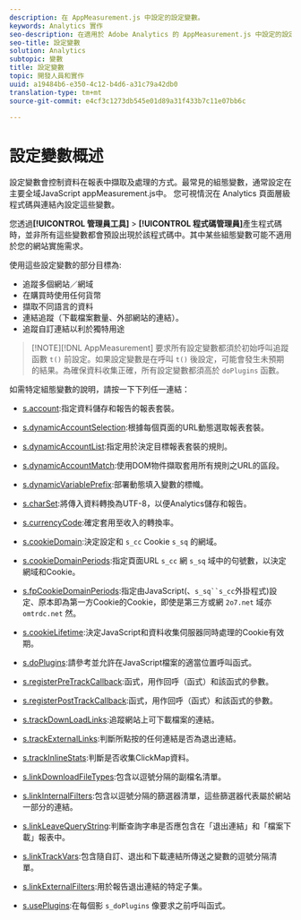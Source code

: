 ```yaml
---
description: 在 AppMeasurement.js 中設定的設定變數。
keywords: Analytics 實作
seo-description: 在適用於 Adobe Analytics 的 AppMeasurement.js 中設定的設定變數。
seo-title: 設定變數
solution: Analytics
subtopic: 變數
title: 設定變數
topic: 開發人員和實作
uuid: a19484b6-e350-4c12-b4d6-a31c79a42db0
translation-type: tm+mt
source-git-commit: e4cf3c1273db545e01d89a31f433b7c11e07bb6c

---
```



# 設定變數概述

設定變數會控制資料在報表中擷取及處理的方式。最常見的組態變數，通常設定在主要全域JavaScript appMeasurement.js中。 您可視情況在 Analytics 頁面層級程式碼與連結內設定這些變數。

您透過&#x200B;**[!UICONTROL 管理員工具]** &gt; **[!UICONTROL 程式碼管理員]**&#x200B;產生程式碼時，並非所有這些變數都會預設出現於該程式碼中。其中某些組態變數可能不適用於您的網站實施需求。

使用這些設定變數的部分目標為:

* 追蹤多個網站／網域
* 在購買時使用任何貨幣
* 擷取不同語言的資料
* 連結追蹤（下載檔案數量、外部網站的連結）。
* 追蹤自訂連結以利於獨特用途

> [!NOTE][!DNL AppMeasurement] 要求所有設定變數都須於初始呼叫追蹤函數 `t()` 前設定。如果設定變數是在呼叫 `t()` 後設定，可能會發生未預期的結果。為確保資料收集正確，所有設定變數都須高於 `doPlugins` 函數。

如需特定組態變數的說明，請按一下下列任一連結：

* [s.account](https://docs.adobe.com/content/help/en/analytics/implementation/javascript-implementation/variables-analytics-reporting/config-var/s-account.html):指定資料儲存和報告的報表套裝。

* [s.dynamicAccountSelection](https://docs.adobe.com/content/help/en/analytics/implementation/javascript-implementation/variables-analytics-reporting/config-var/s-dynaccsel.html):根據每個頁面的URL動態選取報表套裝。

* [s.dynamicAccountList](https://docs.adobe.com/content/help/en/analytics/implementation/javascript-implementation/variables-analytics-reporting/config-var/s-dynacclist.html):指定用於決定目標報表套裝的規則。

* [s.dynamicAccountMatch](https://docs.adobe.com/content/help/en/analytics/implementation/javascript-implementation/variables-analytics-reporting/config-var/s-dynaccmatch.html):使用DOM物件擷取套用所有規則之URL的區段。

* [s.dynamicVariablePrefix](https://docs.adobe.com/content/help/en/analytics/implementation/javascript-implementation/variables-analytics-reporting/config-var/s-dynvarprefix.html):部署動態填入變數的標幟。

* [s.charSet](https://docs.adobe.com/content/help/en/analytics/implementation/javascript-implementation/variables-analytics-reporting/config-var/s-charset.html):將傳入資料轉換為UTF-8，以便Analytics儲存和報告。

* [s.currencyCode](https://docs.adobe.com/content/help/en/analytics/implementation/javascript-implementation/variables-analytics-reporting/config-var/s-currcode.html):確定套用至收入的轉換率。

* [s.cookieDomain](https://docs.adobe.com/content/help/en/analytics/implementation/javascript-implementation/variables-analytics-reporting/config-var/s-cookdom.html):決定設定和 `s_cc` Cookie `s_sq` 的網域。

* [s.cookieDomainPeriods](https://docs.adobe.com/content/help/en/analytics/implementation/javascript-implementation/variables-analytics-reporting/config-var/s-cookdomperiods.html):指定頁面URL `s_cc` 網 `s_sq` 域中的句號數，以決定網域和Cookie。

* [s.fpCookieDomainPeriods](https://docs.adobe.com/content/help/en/analytics/implementation/javascript-implementation/variables-analytics-reporting/config-var/s-fpcookdomperiods.html):指定由JavaScript(、`s_sq``s_cc`外掛程式)設定、原本即為第一方Cookie的Cookie，即使是第三方或網 `2o7.net` 域亦 `omtrdc.net` 然。

* [s.cookieLifetime](https://docs.adobe.com/content/help/en/analytics/implementation/javascript-implementation/variables-analytics-reporting/config-var/s-cooklifetime.html):決定JavaScript和資料收集伺服器同時處理的Cookie有效期。

* [s.doPlugins](https://docs.adobe.com/content/help/en/analytics/implementation/javascript-implementation/variables-analytics-reporting/config-var/s-doplugins.html):請參考並允許在JavaScript檔案的適當位置呼叫函式。

* [s.registerPreTrackCallback](https://docs.adobe.com/content/help/en/analytics/implementation/javascript-implementation/variables-analytics-reporting/config-var/s-regpretrackcback.html):函式，用作回呼（函式）和該函式的參數。

* [s.registerPostTrackCallback](https://docs.adobe.com/content/help/en/analytics/implementation/javascript-implementation/variables-analytics-reporting/config-var/s-regpretrackcback.html):函式，用作回呼（函式）和該函式的參數。

* [s.trackDownLoadLinks](https://docs.adobe.com/content/help/en/analytics/implementation/javascript-implementation/variables-analytics-reporting/config-var/s-trackdnloadlinks.html):追蹤網站上可下載檔案的連結。

* [s.trackExternalLinks](https://docs.adobe.com/content/help/en/analytics/implementation/javascript-implementation/variables-analytics-reporting/config-var/s-trackextlinks.html):判斷所點按的任何連結是否為退出連結。

* [s.trackInlineStats](https://docs.adobe.com/content/help/en/analytics/implementation/javascript-implementation/variables-analytics-reporting/config-var/s-trackinlinestats.html):判斷是否收集ClickMap資料。

* [s.linkDownloadFileTypes](https://docs.adobe.com/content/help/en/analytics/implementation/javascript-implementation/variables-analytics-reporting/config-var/s-linkdownldftype.html):包含以逗號分隔的副檔名清單。

* [s.linkInternalFilters](https://docs.adobe.com/content/help/en/analytics/implementation/javascript-implementation/variables-analytics-reporting/config-var/s-linkintfilters.html):包含以逗號分隔的篩選器清單，這些篩選器代表屬於網站一部分的連結。

* [s.linkLeaveQueryString](https://docs.adobe.com/content/help/en/analytics/implementation/javascript-implementation/variables-analytics-reporting/config-var/s-linklvqrystring.html):判斷查詢字串是否應包含在「退出連結」和「檔案下載」報表中。

* [s.linkTrackVars](https://docs.adobe.com/content/help/en/analytics/implementation/javascript-implementation/variables-analytics-reporting/config-var/s-linktrackvars.html):包含隨自訂、退出和下載連結所傳送之變數的逗號分隔清單。

* [s.linkExternalFilters](https://docs.adobe.com/content/help/en/analytics/implementation/javascript-implementation/variables-analytics-reporting/config-var/s-linkextfilters.html):用於報告退出連結的特定子集。

* [s.usePlugins](https://docs.adobe.com/content/help/en/analytics/implementation/javascript-implementation/variables-analytics-reporting/config-var/s-useplugins.html):在每個影 `s_doPlugins` 像要求之前呼叫函式。

